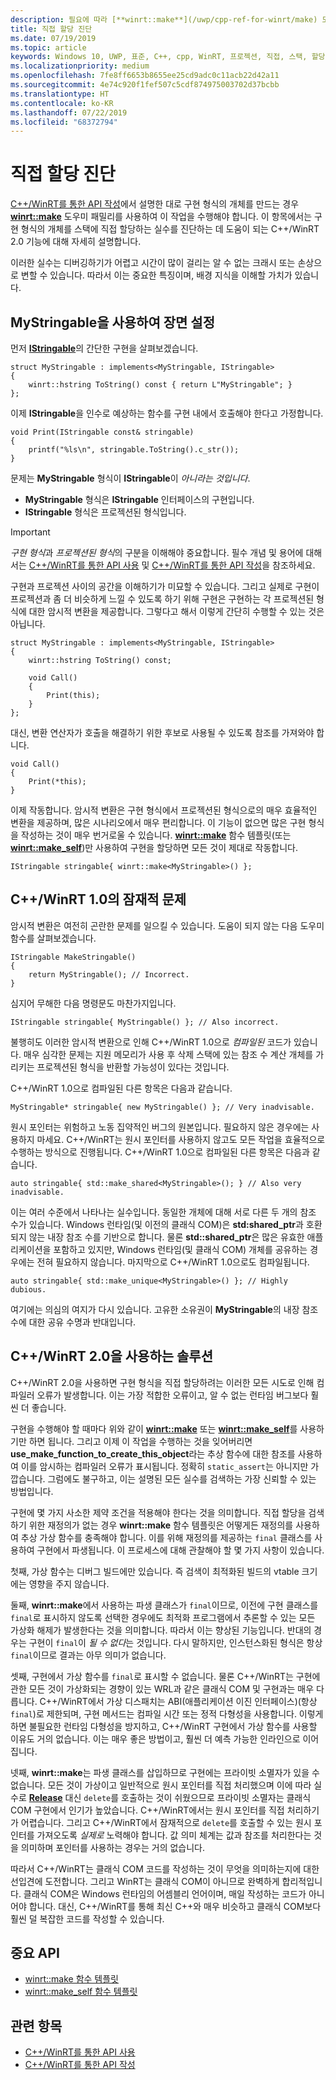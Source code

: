 ```yaml
---
description: 필요에 따라 [**winrt::make**](/uwp/cpp-ref-for-winrt/make) 도우미 제품군을 사용하는 대신 스택에서 구현 유형의 개체를 만드는 오류를 진단하는 데 도움이 되는 C++/WinRT 2.0 기능에 대해 자세히 설명합니다.
title: 직접 할당 진단
ms.date: 07/19/2019
ms.topic: article
keywords: Windows 10, UWP, 표준, C++, cpp, WinRT, 프로젝션, 직접, 스택, 할당, 프로젝션된, 구현
ms.localizationpriority: medium
ms.openlocfilehash: 7fe8ff6653b8655ee25cd9adc0c11acb22d42a11
ms.sourcegitcommit: 4e74c920f1fef507c5cdf874975003702d37bcbb
ms.translationtype: HT
ms.contentlocale: ko-KR
ms.lasthandoff: 07/22/2019
ms.locfileid: "68372794"
---
```

# <a name="diagnosing-direct-allocations"></a>직접 할당 진단

[C++/WinRT를 통한 API 작성](/windows/uwp/cpp-and-winrt-apis/author-apis)에서 설명한 대로 구현 형식의 개체를 만드는 경우 [**winrt::make**](/uwp/cpp-ref-for-winrt/make) 도우미 패밀리를 사용하여 이 작업을 수행해야 합니다. 이 항목에서는 구현 형식의 개체를 스택에 직접 할당하는 실수를 진단하는 데 도움이 되는 C++/WinRT 2.0 기능에 대해 자세히 설명합니다.

이러한 실수는 디버깅하기가 어렵고 시간이 많이 걸리는 알 수 없는 크래시 또는 손상으로 변할 수 있습니다. 따라서 이는 중요한 특징이며, 배경 지식을 이해할 가치가 있습니다.

## <a name="setting-the-scene-with-mystringable"></a>**MyStringable**을 사용하여 장면 설정

먼저 [**IStringable**](/uwp/api/windows.foundation.istringable)의 간단한 구현을 살펴보겠습니다.

```cppwinrt
struct MyStringable : implements<MyStringable, IStringable>
{
    winrt::hstring ToString() const { return L"MyStringable"; }
};
```

이제 **IStringable**을 인수로 예상하는 함수를 구현 내에서 호출해야 한다고 가정합니다.

```cppwinrt
void Print(IStringable const& stringable)
{
    printf("%ls\n", stringable.ToString().c_str());
}
```

문제는 **MyStringable** 형식이 **IStringable**이 *아니라는 것입니다*.

- **MyStringable** 형식은 **IStringable** 인터페이스의 구현입니다.
- **IStringable** 형식은 프로젝션된 형식입니다.

> [!IMPORTANT]
> *구현 형식*과 *프로젝션된 형식*의 구분을 이해해야 중요합니다. 필수 개념 및 용어에 대해서는 [C++/WinRT를 통한 API 사용](consume-apis.md) 및 [C++/WinRT를 통한 API 작성](author-apis.md)을 참조하세요.

구현과 프로젝션 사이의 공간을 이해하기가 미묘할 수 있습니다. 그리고 실제로 구현이 프로젝션과 좀 더 비슷하게 느낄 수 있도록 하기 위해 구현은 구현하는 각 프로젝션된 형식에 대한 암시적 변환을 제공합니다. 그렇다고 해서 이렇게 간단히 수행할 수 있는 것은 아닙니다.

```cppwinrt
struct MyStringable : implements<MyStringable, IStringable>
{
    winrt::hstring ToString() const;
 
    void Call()
    {
        Print(this);
    }
};
```

대신, 변환 연산자가 호출을 해결하기 위한 후보로 사용될 수 있도록 참조를 가져와야 합니다.

```cppwinrt
void Call()
{
    Print(*this);
}
```

이제 작동합니다. 암시적 변환은 구현 형식에서 프로젝션된 형식으로의 매우 효율적인 변환을 제공하며, 많은 시나리오에서 매우 편리합니다. 이 기능이 없으면 많은 구현 형식을 작성하는 것이 매우 번거로울 수 있습니다. [**winrt::make**](/uwp/cpp-ref-for-winrt/make) 함수 템플릿(또는 [**winrt::make_self**](/uwp/cpp-ref-for-winrt/make-self))만 사용하여 구현을 할당하면 모든 것이 제대로 작동합니다.

```cppwinrt
IStringable stringable{ winrt::make<MyStringable>() };
```

## <a name="potential-pitfalls-with-cwinrt-10"></a>C++/WinRT 1.0의 잠재적 문제

암시적 변환은 여전히 곤란한 문제를 일으킬 수 있습니다. 도움이 되지 않는 다음 도우미 함수를 살펴보겠습니다.

```cppwinrt
IStringable MakeStringable()
{
    return MyStringable(); // Incorrect.
}
```

심지어 무해한 다음 명령문도 마찬가지입니다.

```cppwinrt
IStringable stringable{ MyStringable() }; // Also incorrect.
```

불행히도 이러한 암시적 변환으로 인해 C++/WinRT 1.0으로 *컴파일된* 코드가 있습니다. 매우 심각한 문제는 지원 메모리가 사용 후 삭제 스택에 있는 참조 수 계산 개체를 가리키는 프로젝션된 형식을 반환할 가능성이 있다는 것입니다.

C++/WinRT 1.0으로 컴파일된 다른 항목은 다음과 같습니다.

```cppwinrt
MyStringable* stringable{ new MyStringable() }; // Very inadvisable.
```

원시 포인터는 위험하고 노동 집약적인 버그의 원본입니다. 필요하지 않은 경우에는 사용하지 마세요. C++/WinRT는 원시 포인터를 사용하지 않고도 모든 작업을 효율적으로 수행하는 방식으로 진행됩니다. C++/WinRT 1.0으로 컴파일된 다른 항목은 다음과 같습니다.

```cppwinrt
auto stringable{ std::make_shared<MyStringable>(); } // Also very inadvisable.
```

이는 여러 수준에서 나타나는 실수입니다. 동일한 개체에 대해 서로 다른 두 개의 참조 수가 있습니다. Windows 런타임(및 이전의 클래식 COM)은 **std:shared_ptr**과 호환되지 않는 내장 참조 수를 기반으로 합니다. 물론 **std::shared_ptr**은 많은 유효한 애플리케이션을 포함하고 있지만, Windows 런타임(및 클래식 COM) 개체를 공유하는 경우에는 전혀 필요하지 않습니다. 마지막으로 C++/WinRT 1.0으로도 컴파일됩니다.

```cppwinrt
auto stringable{ std::make_unique<MyStringable>() }; // Highly dubious.
```

여기에는 의심의 여지가 다시 있습니다. 고유한 소유권이 **MyStringable**의 내장 참조 수에 대한 공유 수명과 반대입니다.

## <a name="the-solution-with-cwinrt-20"></a>C++/WinRT 2.0을 사용하는 솔루션

C++/WinRT 2.0을 사용하면 구현 형식을 직접 할당하려는 이러한 모든 시도로 인해 컴파일러 오류가 발생합니다. 이는 가장 적합한 오류이고, 알 수 없는 런타임 버그보다 훨씬 더 좋습니다.

구현을 수행해야 할 때마다 위와 같이 [**winrt::make**](/uwp/cpp-ref-for-winrt/make) 또는 [**winrt::make_self**](/uwp/cpp-ref-for-winrt/make-self)를 사용하기만 하면 됩니다. 그리고 이제 이 작업을 수행하는 것을 잊어버리면 **use_make_function_to_create_this_object**라는 추상 함수에 대한 참조를 사용하여 이를 암시하는 컴파일러 오류가 표시됩니다. 정확히 `static_assert`는 아니지만 가깝습니다. 그럼에도 불구하고, 이는 설명된 모든 실수를 검색하는 가장 신뢰할 수 있는 방법입니다.

구현에 몇 가지 사소한 제약 조건을 적용해야 한다는 것을 의미합니다. 직접 할당을 검색하기 위한 재정의가 없는 경우 **winrt::make** 함수 템플릿은 어떻게든 재정의를 사용하여 추상 가상 함수를 충족해야 합니다. 이를 위해 재정의를 제공하는 `final` 클래스를 사용하여 구현에서 파생됩니다. 이 프로세스에 대해 관찰해야 할 몇 가지 사항이 있습니다.

첫째, 가상 함수는 디버그 빌드에만 있습니다. 즉 검색이 최적화된 빌드의 vtable 크기에는 영향을 주지 않습니다.

둘째, **winrt::make**에서 사용하는 파생 클래스가 `final`이므로, 이전에 구현 클래스를 `final`로 표시하지 않도록 선택한 경우에도 최적화 프로그램에서 추론할 수 있는 모든 가상화 해제가 발생한다는 것을 의미합니다. 따라서 이는 향상된 기능입니다. 반대의 경우는 구현이 `final`이 *될 수 없다*는 것입니다. 다시 말하지만, 인스턴스화된 형식은 항상 `final`이므로 결과는 아무 의미가 없습니다.

셋째, 구현에서 가상 함수를 `final`로 표시할 수 없습니다. 물론 C++/WinRT는 구현에 관한 모든 것이 가상화되는 경향이 있는 WRL과 같은 클래식 COM 및 구현과는 매우 다릅니다. C++/WinRT에서 가상 디스패치는 ABI(애플리케이션 이진 인터페이스)(항상 `final`)로 제한되며, 구현 메서드는 컴파일 시간 또는 정적 다형성을 사용합니다. 이렇게 하면 불필요한 런타임 다형성을 방지하고, C++/WinRT 구현에서 가상 함수를 사용할 이유도 거의 없습니다. 이는 매우 좋은 방법이고, 훨씬 더 예측 가능한 인라인으로 이어집니다.

넷째, **winrt::make**는 파생 클래스를 삽입하므로 구현에는 프라이빗 소멸자가 있을 수 없습니다. 모든 것이 가상이고 일반적으로 원시 포인터를 직접 처리했으며 이에 따라 실수로 [**Release**](/windows/win32/api/unknwn/nf-unknwn-iunknown-release) 대신 `delete`를 호출하는 것이 쉬웠으므로 프라이빗 소멸자는 클래식 COM 구현에서 인기가 높았습니다. C++/WinRT에서는 원시 포인터를 직접 처리하기가 어렵습니다. 그리고 C++/WinRT에서 잠재적으로 `delete`를 호출할 수 있는 원시 포인터를 가져오도록 *실제로* 노력해야 합니다. 값 의미 체계는 값과 참조를 처리한다는 것을 의미하며 포인터를 사용하는 경우는 거의 없습니다.

따라서 C++/WinRT는 클래식 COM 코드를 작성하는 것이 무엇을 의미하는지에 대한 선입견에 도전합니다. 그리고 WinRT는 클래식 COM이 아니므로 완벽하게 합리적입니다. 클래식 COM은 Windows 런타임의 어셈블리 언어이며, 매일 작성하는 코드가 아니어야 합니다. 대신, C++/WinRT를 통해 최신 C++와 매우 비슷하고 클래식 COM보다 훨씬 덜 복잡한 코드를 작성할 수 있습니다.

## <a name="important-apis"></a>중요 API
* [winrt::make 함수 템플릿](/uwp/cpp-ref-for-winrt/make)
* [winrt::make_self 함수 템플릿](/uwp/cpp-ref-for-winrt/make-self)

## <a name="related-topics"></a>관련 항목
* [C++/WinRT를 통한 API 사용](consume-apis.md)
* [C++/WinRT를 통한 API 작성](/windows/uwp/cpp-and-winrt-apis/author-apis)